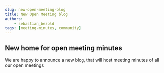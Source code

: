 ```yaml
---
slug: new-open-meeting-blog
title: New Open Meeting blog
authors: 
    - sebastian_bezold
tags: [meeting-minutes, community]
---
```


## New home for open meeting minutes

We are happy to announce a new blog, that will host meeting minutes of all our open meetings
